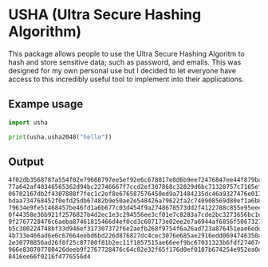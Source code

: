 # USHA (Ultra Secure Hashing Algorithm)
This package allows people to use the Ultra Secure Hashing Algoritm to hash and store sensitive data; such as password, and emails. This was designed for my own personal use but I decided to let everyone have access to this incredibly useful tool to implement into their applications.

## Exampe usage
```python
import usha

print(usha.usha2048("hello"))
```

## Output
```
4f02db3568787a554f02e79668797ee5ef92e6c678817e8d6b9ee72476847ee44f879ba4687d52c84ecfc7c8645b61a0efdfe6d82fc536c64efce7b3e47
77a642af40346565362d94bc22746667f7ccd2ef307868c32829d6bc71328757c7165efd762b478853d944fcb22b7687d5ab4ebcce6972edffc646f01e5
06702167db2f4307888f7fec1c2ef8e676587576450ed9a71484235dc46a9327476e017ede0eaece36404cf2554ed2e516605efde56ed707c47764eeb86
bdaa734768452f0efd25db67482b9e50ae2e548426a79622fa2c740908569d80ef1a6b8886d5e96efdb26c678857dbdeed2c787ec5e6bcc4f01d9b5e45b
79634e9fe51468457be46fd1a6b677c03d454f9a2748678573dd2f4122788c855e95eee423b66c4b7ad56e81e73877037ee6ead807c636656edd6edb97b
0f44358e36b921f2576827b4d2ec1e3c294556ee3cf01e7c8283a7cde2bc3273656bc1ec5eae02741b52555cfebcf27b5f5a10ac56ede872f7724cec2eb
9f2767728476c6aeba87461815466d4ef0cd3c607173e02ee2e7a6944af6856f506732747d38c38bc8e3b685dd6e956f90df48707f7cd66ef6e6c474736
b5c300224748bf33d946ef317307372f6e2aefb268f9754f6a26ad723a876451eae6edda6c878435b4a2fa0273857857ce56e9727387404fee42ef86318
4b733e466ad6e6c67664eebd6bd226d876827dc4cec3076e685ae2916edd0694746350a40af51337bd33f6652eeea7384f705c56ef0326b237639c3f6fc
2e30778856ad26f8f25c87780f81b2ec11f1857515ae66eef9bc67031323b6fdf274674850e494a8323b466041e346f99674874833edeaecaa7c80b5edc
966e830707780426deeb9f2767728476c64c02e32f65f176d0ef0107b674254e952ea0e72698057ce52f0027368c777d652af9e72689757ec56e91c7187
8416ee66f0216f4776556d4
```
